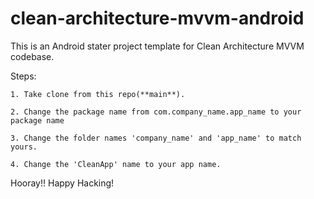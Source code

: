 # clean-architecture-mvvm-android

This is an Android stater project template for Clean Architecture MVVM codebase.

Steps:

	1. Take clone from this repo(**main**).
  
	2. Change the package name from com.company_name.app_name to your package name
  
	3. Change the folder names 'company_name' and 'app_name' to match yours.
  
	4. Change the 'CleanApp' name to your app name.
  

Hooray!! Happy Hacking!
